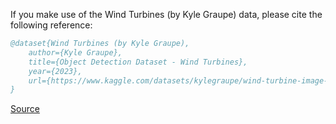 If you make use of the Wind Turbines (by Kyle Graupe) data, please cite the following reference:

``` bibtex 
@dataset{Wind Turbines (by Kyle Graupe),
	author={Kyle Graupe},
	title={Object Detection Dataset - Wind Turbines},
	year={2023},
	url={https://www.kaggle.com/datasets/kylegraupe/wind-turbine-image-dataset-for-computer-vision}
}
```

[Source](https://www.kaggle.com/datasets/kylegraupe/wind-turbine-image-dataset-for-computer-vision)